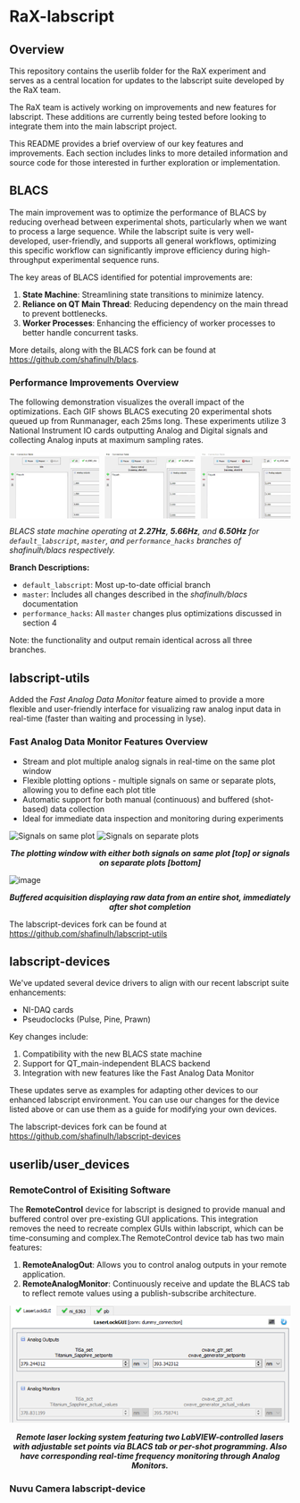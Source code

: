 # RaX-labscript

## Overview
This repository contains the userlib folder for the RaX experiment and serves as a central location for updates to the labscript suite developed by the RaX team.

The RaX team is actively working on improvements and new features for labscript. These additions are currently being tested before looking to integrate them into the main labscript project.

This README provides a brief overview of our key features and improvements. Each section includes links to more detailed information and source code for those interested in further exploration or implementation.

## BLACS
The main improvement was to optimize the performance of BLACS by reducing overhead between experimental shots, particularly when we want to process a large sequence. While the labscript suite is very well-developed, user-friendly, and supports all general workflows, optimizing this specific workflow can significantly improve efficiency during high-throughput experimental sequence runs.

The key areas of BLACS identified for potential improvements are:

1. **State Machine**: Streamlining state transitions to minimize latency.
2. **Reliance on QT Main Thread**: Reducing dependency on the main thread to prevent bottlenecks.
3. **Worker Processes**: Enhancing the efficiency of worker processes to better handle concurrent tasks.

More details, along with the BLACS fork can be found at https://github.com/shafinulh/blacs.

### Performance Improvements Overview

The following demonstration visualizes the overall impact of the optimizations. Each GIF shows BLACS executing 20 experimental shots queued up from Runmanager, each 25ms long. These experiments utilize 3 National Instrument IO cards outputting Analog and Digital signals and collecting Analog inputs at maximum sampling rates.

<div style="display: flex; justify-content: space-between;">
    <img src="readme_images/blacs_default_2-266hz.gif" alt="Default Labscript Branch Demo" width="32%">
    <img src="readme_images/blacs_master_5-66Hz.gif" alt="Master Branch Demo" width="32%">
    <img src="readme_images/blacs_perf_6-50Hz.gif" alt="Performance Hacks Branch Demo" width="32%">
</div>

*BLACS state machine operating at **2.27Hz**, **5.66Hz**, and **6.50Hz** for `default_labscript`, `master`, and `performance_hacks` branches of shafinulh/blacs respectively.*

**Branch Descriptions:**
- `default_labscript`: Most up-to-date official branch
- `master`: Includes all changes described in the *shafinulh/blacs* documentation
- `performance_hacks`: All `master` changes plus optimizations discussed in section 4

Note: the functionality and output remain identical across all three branches.

## labscript-utils

Added the *Fast Analog Data Monitor* feature aimed to provide a more flexible and user-friendly interface for visualizing raw analog input data in real-time (faster than waiting and processing in lyse).

### Fast Analog Data Monitor Features Overview
* Stream and plot multiple analog signals in real-time on the same plot window
* Flexible plotting options - multiple signals on same or separate plots, allowing you to define each plot title
* Automatic support for both manual (continuous) and buffered (shot-based) data collection
* Ideal for immediate data inspection and monitoring during experiments

![Signals on same plot](https://github.com/user-attachments/assets/01dc2c67-65da-4969-a639-9a8032ad9a09)
![Signals on separate plots](https://github.com/user-attachments/assets/793285d1-d2ba-4743-ba8c-96dc28e4668c)

<p align="center">
  <em><strong>The plotting window with either both signals on same plot [top] or signals on separate plots [bottom]</strong></em>
</p>

![image](https://github.com/user-attachments/assets/fa7dd951-6fce-4b17-afd5-36ac9f8e6995)
<p align="center">
  <em><strong>Buffered acquisition displaying raw data from an entire shot, immediately after shot completion</strong></em>
</p>

The labscript-devices fork can be found at https://github.com/shafinulh/labscript-utils

## labscript-devices

We've updated several device drivers to align with our recent labscript suite enhancements:

- NI-DAQ cards
- Pseudoclocks (Pulse, Pine, Prawn)

Key changes include:
1. Compatibility with the new BLACS state machine
2. Support for QT_main-independent BLACS backend
3. Integration with new features like the Fast Analog Data Monitor

These updates serve as examples for adapting other devices to our enhanced labscript environment. You can use our changes for the device listed above or can use them as a guide for modifying your own devices.

The labscript-devices fork can be found at https://github.com/shafinulh/labscript-devices

## userlib/user_devices

### RemoteControl of Exisiting Software
The **RemoteControl** device for labscript is designed to provide manual and buffered control over pre-existing GUI applications. This integration removes the need to recreate complex GUIs within labscript, which can be time-consuming and complex.The RemoteControl device tab has two main features:

1. **RemoteAnalogOut**: Allows you to control analog outputs in your remote application.
2. **RemoteAnalogMonitor**: Continuously receive and update the BLACS tab to reflect remote values using a publish-subscribe architecture.

![image](readme_images/remote_labview_laser_lock_gui.png)
<p align="center">
  <em><strong>Remote laser locking system featuring two LabVIEW-controlled lasers with adjustable set points via BLACS tab or per-shot programming. Also have corresponding real-time frequency monitoring through Analog Monitors.</strong></em>
</p>

### Nuvu Camera labscript-device

